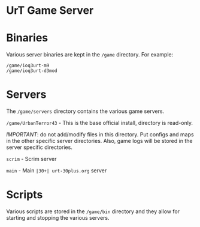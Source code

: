 UrT Game Server
===============

# Binaries

Various server binaries are kept in the `/game` directory. For example:

```
/game/ioq3urt-m9
/game/ioq3urt-d3mod
```

# Servers

The `/game/servers` directory contains the various game servers.

`/game/UrbanTerror43` - This is the base official install, directory is read-only.

_IMPORTANT_: do not add/modify files in this directory. Put configs and maps
in the other specific server directories. Also, game logs will be stored in
the server specific directories.

`scrim` - Scrim server

`main` - Main `|30+| urt-30plus.org` server


# Scripts

Various scripts are stored in the `/game/bin` directory and they allow for
starting and stopping the various servers.

